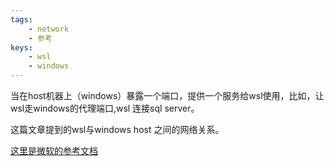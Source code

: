 ```yaml
---
tags:
    - network
    - 参考
keys:
    - wsl
    - windows
---
```



当在host机器上（windows）暴露一个端口，提供一个服务给wsl使用，比如，让wsl走windows的代理端口,wsl 连接sql server。

这篇文章提到的wsl与windows host 之间的网络关系。

[这里是微软的参考文档](https://learn.microsoft.com/zh-cn/windows/wsl/networking)

